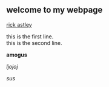 ## welcome to my webpage

[rick astley](https://www.youtube.com/watch?v=dQw4w9WgXcQ&ab_channel=RickAstley)

this is the first line.  
this is the second line.

**amogus**

_ljojoj_

*sus*

